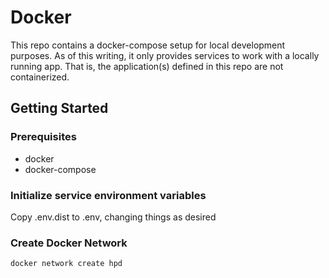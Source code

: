 # Docker
This repo contains a docker-compose setup for local development purposes. As of this writing, it only provides services to work with a locally running app. That is, the application(s) defined in this repo are not containerized.

## Getting Started
### Prerequisites
* docker
* docker-compose
### Initialize service environment variables
Copy .env.dist to .env, changing things as desired
### Create Docker Network
`docker network create hpd`